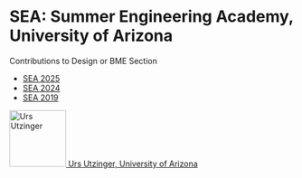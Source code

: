 # SEA: Summer Engineering Academy, University of Arizona

Contributions to Design or BME Section

- [SEA 2025](2025/README.md)
- [SEA 2024](2024/README.md)
- [SEA 2019](2019/README.md)

<a href="https://bme.engineering.arizona.edu/faculty-staff/faculty/urs-utzinger" target="_blank" rel="noopener"> 
  <img
    src="https://bme.engineering.arizona.edu/sites/default/files/styles/az_medium/public/2024-08/Urs-Utzinger.png.webp?itok=5oJljHrV"
    alt="Urs Utzinger"
    width="100"
  /> </a> <a href="https://bme.engineering.arizona.edu/faculty-staff/faculty/urs-utzinger" target="_blank" rel="noopener">
  Urs Utzinger, University of Arizona
</a>
